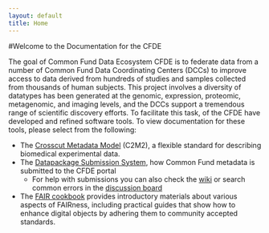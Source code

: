 ```yaml
---
layout: default
title: Home
---
```


#Welcome to the Documentation for the CFDE

The goal of Common Fund Data Ecosystem CFDE is to federate data from a number of Common Fund Data Coordinating Centers (DCCs) to improve access to data derived from hundreds of studies and samples collected from thousands of human subjects. This project involves a diversity of datatypes has been generated at the genomic, expression, proteomic, metagenomic, and imaging levels, and the DCCs support a tremendous range of scientific discovery efforts.
To facilitate this task, of the CFDE have developed and refined software tools. To view documentation for these tools, please select from the following:

- The [Crosscut Metadata Model](./c2m2/draft-C2M2_specification_with_Levels/README.md) (C2M2), a flexible standard for describing biomedical experimental data.
- The [Datapackage Submission System](./cfde-submit/docs/index.md), how Common Fund metadata is submitted to the CFDE portal
     - For help with submissions you can also check the [wiki](https://github.com/nih-cfde/published-documentation/wiki) or search common errors in the [discussion board](https://github.com/nih-cfde/published-documentation/discussions)
- The [FAIR cookbook](./the-fair-cookbook/content/intro.md) provides introductory materials about various aspects of FAIRness, including practical guides that show how to enhance digital objects by adhering them to community accepted standards.
